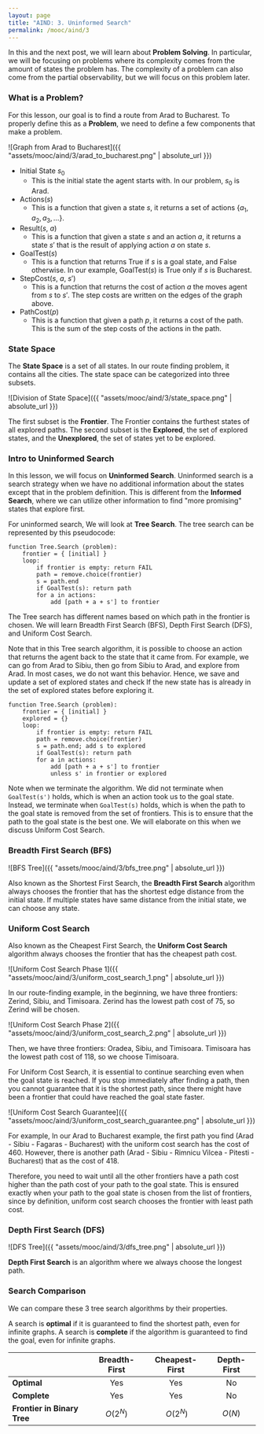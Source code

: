 ```yaml
---
layout: page
title: "AIND: 3. Uninformed Search"
permalink: /mooc/aind/3
---
```


In this and the next post, we will learn about **Problem Solving**. In particular, we will be focusing on problems where its complexity comes from the amount of states the problem has. The complexity of a problem can also come from the partial observability, but we will focus on this problem later.

### What is a Problem?

For this lesson, our goal is to find a route from Arad to Bucharest. To properly define this as a **Problem**, we need to define a few components that make a problem.

![Graph from Arad to Bucharest]({{ "assets/mooc/aind/3/arad_to_bucharest.png" | absolute_url }})

* Initial State $s_0$
  * This is the initial state the agent starts with. In our problem, $s_0$ is Arad.
* Actions($s$)
  * This is a function that given a state $s$, it returns a set of actions $\{a_1, a_2, a_3, \ldots\}$.
* Result($s$, $a$)
  * This is a function that given a state $s$ and an action $a$, it returns a state $s'$ that is the result of applying action $a$ on state $s$.
* GoalTest($s$)
  * This is a function that returns True if $s$ is a goal state, and False otherwise. In our example, GoalTest($s$) is True only if $s$ is Bucharest.
* StepCost($s$, $a$, $s'$)
  - This is a function that returns the cost of action $a$ the moves agent from $s$ to $s'$. The step costs are written on the edges of the graph above.
* PathCost($p$)
  * This is a function that given a path $p$, it returns a cost of the path. This is the sum of the step costs of the actions in the path.

### State Space

The **State Space** is a set of all states. In our route finding problem, it contains all the cities. The state space can be categorized into three subsets.

![Division of State Space]({{ "assets/mooc/aind/3/state_space.png" | absolute_url }})

The first subset is the **Frontier**. The Frontier contains the furthest states of all explored paths. The second subset is the **Explored**, the set of explored states, and the **Unexplored**, the set of states yet to be explored.

### Intro to Uninformed Search

In this lesson, we will focus on **Uninformed Search**. Uninformed search is a search strategy when we have no additional information about the states except that in the problem definition. This is different from the **Informed Search**, where we can utilize other information to find "more promising" states that explore first.

For uninformed search, We will look at **Tree Search**. The tree search can be represented by this pseudocode:

```
function Tree.Search (problem):
	frontier = { [initial] }
	loop:
		if frontier is empty: return FAIL
		path = remove.choice(frontier)
		s = path.end
		if GoalTest(s): return path
		for a in actions:
			add [path + a + s'] to frontier
```

The Tree search has different names based on which path in the frontier is chosen. We will learn Breadth First Search (BFS), Depth First Search (DFS), and Uniform Cost Search.

Note that in this Tree search algorithm, it is possible to choose an action that returns the agent back to the state that it came from. For example, we can go from Arad to Sibiu, then go from Sibiu to Arad, and explore from Arad. In most cases, we do not want this behavior. Hence, we save and update a set of explored states and  check If the new state has is already in the set of explored states before exploring it.

```
function Tree.Search (problem):
	frontier = { [initial] }
	explored = {}
	loop:
		if frontier is empty: return FAIL
		path = remove.choice(frontier)
		s = path.end; add s to explored
		if GoalTest(s): return path
		for a in actions:
			add [path + a + s'] to frontier
			unless s' in frontier or explored
```

Note when we terminate the algorithm. We did not terminate when `GoalTest(s')` holds, which is when an action took us to the goal state. Instead, we terminate when `GoalTest(s)`  holds, which is when the path to the goal state is removed from the set of frontiers. This is to ensure that the path to the goal state is the best one. We will elaborate on this when we discuss Uniform Cost Search.

### Breadth First Search (BFS)

![BFS Tree]({{ "assets/mooc/aind/3/bfs_tree.png" | absolute_url }})

Also known as the Shortest First Search, the **Breadth First Search** algorithm always chooses the frontier that has the shortest edge distance from the initial state. If multiple states have same distance from the initial state, we can choose any state.

### Uniform Cost Search

Also known as the Cheapest First Search, the **Uniform Cost Search** algorithm always chooses the frontier that has the cheapest path cost. 

![Uniform Cost Search Phase 1]({{ "assets/mooc/aind/3/uniform_cost_search_1.png" | absolute_url }})

In our route-finding example, in the beginning, we have three frontiers: Zerind, Sibiu, and Timisoara. Zerind has the lowest path cost of 75, so Zerind will be chosen. 

![Uniform Cost Search Phase 2]({{ "assets/mooc/aind/3/uniform_cost_search_2.png" | absolute_url }})

Then, we have three frontiers: Oradea, Sibiu, and Timisoara. Timisoara has the lowest path cost of 118, so we choose Timisoara.

For Uniform Cost Search, it is essential to continue searching even when the goal state is reached. If you stop immediately after finding a path, then you cannot guarantee that it is the shortest path, since there might have been a frontier that could have reached the goal state faster.

![Uniform Cost Search Guarantee]({{ "assets/mooc/aind/3/uniform_cost_search_guarantee.png" | absolute_url }})

For example, In our Arad to Bucharest example, the first path you find (Arad - Sibiu - Fagaras - Bucharest) with the uniform cost search has the cost of 460. However, there is another path (Arad - Sibiu -  Rimnicu Vilcea - Pitesti - Bucharest) that as the cost of 418. 

Therefore, you need to wait until all the other frontiers have a path cost higher than the path cost of your path to the goal state. This is ensured exactly when your path to the goal state is chosen from the list of frontiers, since by definition, uniform cost search chooses the frontier with least path cost.

### Depth First Search (DFS)

![DFS Tree]({{ "assets/mooc/aind/3/dfs_tree.png" | absolute_url }})

**Depth First Search** is an algorithm where we always choose the longest path.

### Search Comparison

We can compare these 3 tree search algorithms by their properties.

 A search is **optimal** if it is guaranteed to find the shortest path, even for infinite graphs. A search is **complete** if the algorithm is guaranteed to find the goal, even for infinite graphs.

|                             | Breadth-First | Cheapest-First | Depth-First |
| --------------------------- | :-----------: | :------------: | :---------: |
| **Optimal**                 |      Yes      |      Yes       |     No      |
| **Complete**                |      Yes      |      Yes       |     No      |
| **Frontier in Binary Tree** |   $O(2^N)$    |   $~O(2^N)$    |   $O(N)$    |

